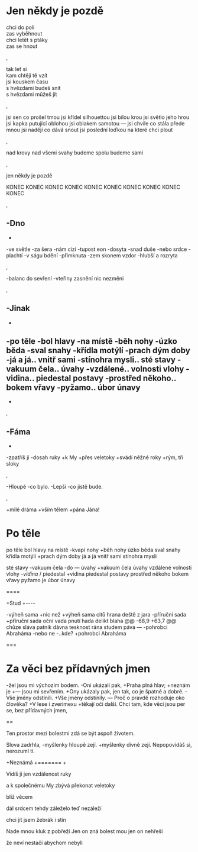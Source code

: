 
Jen někdy je pozdě
==================


chci do polí  
zas vyběhnout  
chci letět s ptáky  
zas se hnout

,

tak leť si  
kam chtějí tě vzít  
jsi kouskem času  
s hvězdami budeš snít  
s hvězdami můžeš jít

,

jsi sen
co prošel tmou
jsi křídel silhouettou
jsi bílou krou
jsi světlo
jeho hrou
jsi kapka
putující oblohou
jsi oblakem
samotou —
jsi chvíle
co stála přede mnou
jsi nadějí
co dává snout
jsi poslední loďkou
na které chci plout

,

nad krovy
nad všemi svahy
budeme spolu
budeme sami

,

jen někdy
je pozdě


KONEC
KONEC
KONEC
KONEC
KONEC
KONEC
KONEC
KONEC
KONEC
KONEC

,

-Dno
----
-
-ve světle
-za šera
-nám cizí
-tupost  eon
-dosyta
-snad duše
-nebo srdce
-plachtí
-v ságu bdění
-přimknuta
-zem skonem  vzdor
-hlubší  a rozryta


,

-balanc  do sevření
-vteřiny  zasnění
nic nezměni

,


-Jinak
------
-
-po těle
-bol hlavy
-na místě
-běh  nohy
-úzko  běda
-sval snahy
-křídla motýlí
-prach  dým doby
-já a já.. vnitř sami
-stínohra mysli.. sté stavy
-vakuum čela.. úvahy
-vzdálené.. volnosti vlohy
-vidina.. piedestal postavy
-prostřed někoho.. bokem vřavy
-pyžamo.. úbor únavy
-
-
,

-Fáma
-----
-
-zpatříš ji
-dosah ruky
+k My
+přes veletoky
+svádí  něžné roky
+rým, tři sloky

,

-Hloupé
-co bylo.
-Lepší
-co jistě bude.

,

+milé dráma
+vším tělem
+pána Jána!


Po těle
=======

 po těle
 bol hlavy
 na místě
-kvapí nohy
+běh  nohy
 úzko  běda
 sval snahy
 křídla motýlí
+prach  dým doby
 já  a já
 vnitř  sami
 stínohra mysli

 sté stavy
-vakuum čela
-do — úvahy
+vakuum čela  úvahy
 vzdálené
 volnosti vlohy
-*vidina* / piedestal
+vidina  piedestal
 postavy
 prostřed někoho
 bokem vřavy
pyžamo
je úbor únavy


====

+Stud
+----

-výheň sama
+nic než
+výheň sama
 citů hrana
 deště z jara
-příruční sada
+příruční sada
 oční vada
 pnutí hada
 delikt blaha
@@ -68,9 +63,7 @@ chůze sláva
 patník dávna
 tesknost rána
 studem páva —
-pohrobci Abraháma
-nebo ne
-..kde?
+pohrobci Abraháma


===

Za věci bez přídavných jmen
========================

-žel jsou mi výchozím bodem.
-Oni ukázali pak,
+Praha plná hlav;
+neznám je
+— jsou mi sevřením.
+Ony ukázaly pak,
 jen tak,
 co je špatné a dobré.
-Vše jmény odstínili.
+Vše jmény odstínily.
  — Proč o pravdě
 rozhoduje oko člověka?
+V lese i zverimexu
+těkají oči další.
 Chci tam,
 kde věci jsou per se,
 bez přídavných jmen,

==

Ten prostor
mezi bolestmi
zdá se být
aspoň životem.


Slova zadrhla,
-myšlenky hloupě zejí.
+myšlenky divně zejí.
 Nepopovídáš si,
 nerozumí ti.


+Neznámá
+=======
+

Vidíš ji
jen vzdálenost ruky

a k společnému My
zbývá překonat veletoky


blíž věcem

dál srdcem
tehdy záleželo
teď nezáleží


chci jít
jsem žebrák
i stín




 Nade mnou
 kluk z pobřeží
 Jen on zná bolest mou
 jen on nehřeší


že neví
nestačí abychom nebyli

